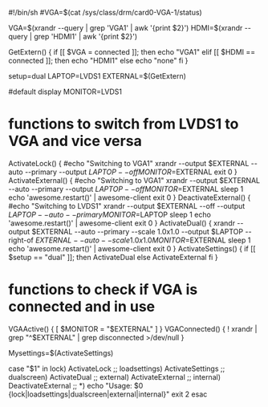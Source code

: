 #!/bin/sh
#VGA=$(cat /sys/class/drm/card0-VGA-1/status)

VGA=$(xrandr --query | grep 'VGA1' | awk '{print $2}')
HDMI=$(xrandr --query | grep 'HDMI1' | awk '{print $2}')

GetExtern() {
if [[ $VGA = connected ]]; then
	echo "VGA1"
elif [[ $HDMI == connected ]]; then
	echo "HDMI1"
else
	echo "none"
fi
}

setup=dual
LAPTOP=LVDS1
EXTERNAL=$(GetExtern)

#default display
MONITOR=LVDS1

# functions to switch from LVDS1 to VGA and vice versa

ActivateLock() {
	#echo "Switching to VGA1"
	xrandr --output $EXTERNAL --auto --primary --output $LAPTOP --off
	MONITOR=$EXTERNAL
	exit 0
}
ActivateExternal() {
	#echo "Switching to VGA1"
	xrandr --output $EXTERNAL --auto --primary --output $LAPTOP --off
	MONITOR=$EXTERNAL
	sleep 1
	echo 'awesome.restart()' | awesome-client
	exit 0
}
DeactivateExternal() {
	#echo "Switching to LVDS1"
	xrandr --output $EXTERNAL --off --output $LAPTOP --auto --primary
	MONITOR=$LAPTOP
	sleep 1
	echo 'awesome.restart()' | awesome-client
	exit 0
}
ActivateDual() {
	xrandr --output $EXTERNAL --auto --primary --scale 1.0x1.0 --output $LAPTOP --right-of $EXTERNAL --auto --scale 1.0x1.0
	MONITOR=$EXTERNAL
	sleep 1
	echo 'awesome.restart()' | awesome-client
	exit 0
}
ActivateSettings() {
	if [[ $setup == "dual" ]]; then
		ActivateDual
	else
		ActivateExternal
	fi
}

# functions to check if VGA is connected and in use
VGAActive() {
	[ $MONITOR = "$EXTERNAL" ]
}
VGAConnected() {
	! xrandr | grep "^$EXTERNAL" | grep disconnected >/dev/null
}

Mysettings=$(ActivateSettings)

case "$1" in
	lock)
		ActivateLock
		;;
	loadsettings)
		ActivateSettings
		;;
	dualscreen)
		ActivateDual
		;;
	external)
		ActivateExternal
		;;
	internal)
		DeactivateExternal
		;;
	*)
		echo "Usage: $0 {lock|loadsettings|dualscreen|external|internal}"
		exit 2
esac
